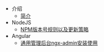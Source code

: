 * 介绍
  * [简介](markdown/编程语言/Web前端/)
* NodeJS
  * [NPM版本号规则以及更新策略](markdown/编程语言/Web前端/NPM版本号规则以及更新策略.md)
* Angular
  * [通用管理后台ngx-admin安装使用](markdown/编程语言/Web前端/通用管理后台ngx-admin安装使用.md)
